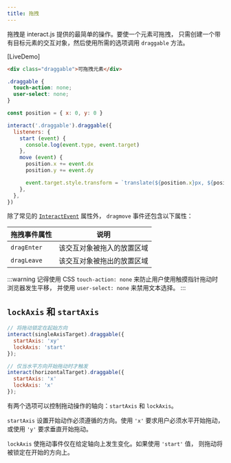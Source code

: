 ```yaml
---
title: 拖拽
---
```


拖拽是 interact.js 提供的最简单的操作。要使一个元素可拖拽，
只需创建一个带有目标元素的交互对象，然后使用所需的选项调用
`draggable` 方法。

<!-- <LiveDemo :demoHtml="import('@/demos/draggable/basic.html?raw')" :removeNext="3" hide-demo-only /> -->
[LiveDemo]

```html
<div class="draggable">可拖拽元素</div>
```

```css
.draggable {
  touch-action: none;
  user-select: none;
}
```

```js
const position = { x: 0, y: 0 }

interact('.draggable').draggable({
  listeners: {
    start (event) {
      console.log(event.type, event.target)
    },
    move (event) {
      position.x += event.dx
      position.y += event.dy

      event.target.style.transform = `translate(${position.x}px, ${position.y}px)`
    },
  },
})
```

除了常见的 [`InteractEvent`](/docs/events#interactevents) 属性外，
`dragmove` 事件还包含以下属性：

| 拖拽事件属性 | 说明 |
| ----------- | ---- |
| `dragEnter` | 该交互对象被拖入的放置区域 |
| `dragLeave` | 该交互对象被拖出的放置区域 |

:::warning
记得使用 CSS `touch-action: none` 来防止用户使用触摸指针拖动时浏览器发生平移，
并使用 `user-select: none` 来禁用文本选择。
:::

## `lockAxis` 和 `startAxis`

```javascript
// 将拖动锁定在起始方向
interact(singleAxisTarget).draggable({
  startAxis: 'xy'
  lockAxis: 'start'
});

// 仅当水平方向开始拖动时才触发
interact(horizontalTarget).draggable({
  startAxis: 'x'
  lockAxis: 'x'
});
```

有两个选项可以控制拖动操作的轴向：`startAxis` 和 `lockAxis`。

`startAxis` 设置开始动作必须遵循的方向。使用 `'x'` 要求用户必须水平开始拖动，
或使用 `'y'` 要求垂直开始拖动。

`lockAxis` 使拖动事件仅在给定轴向上发生变化。如果使用 `'start'` 值，
则拖动将被锁定在开始的方向上。
